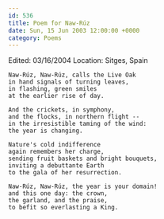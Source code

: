 ```yaml
---
id: 536
title: Poem for Naw-Rúz
date: Sun, 15 Jun 2003 12:00:00 +0000
category: Poems
---
```


Edited: 03/16/2004
Location: Sitges, Spain

    Naw-Rúz, Naw-Rúz, calls the Live Oak  
    in hand signals of turning leaves,  
    in flashing, green smiles  
    at the earlier rise of day.

    And the crickets, in symphony,  
    and the flocks, in northern flight --  
    in the irresistible taming of the wind:  
    the year is changing.

    Nature's cold indifference  
    again remembers her charge,  
    sending fruit baskets and bright bouquets,  
    inviting a debuttante Earth  
    to the gala of her resurrection.

    Naw-Rúz, Naw-Rúz, the year is your domain!  
    and this one day: the crown,  
    the garland, and the praise,  
    to befit so everlasting a King.


